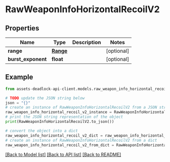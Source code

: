 # RawWeaponInfoHorizontalRecoilV2


## Properties

Name | Type | Description | Notes
------------ | ------------- | ------------- | -------------
**range** | [**Range**](Range.md) |  | [optional] 
**burst_exponent** | **float** |  | [optional] 

## Example

```python
from assets-deadlock-api-client.models.raw_weapon_info_horizontal_recoil_v2 import RawWeaponInfoHorizontalRecoilV2

# TODO update the JSON string below
json = "{}"
# create an instance of RawWeaponInfoHorizontalRecoilV2 from a JSON string
raw_weapon_info_horizontal_recoil_v2_instance = RawWeaponInfoHorizontalRecoilV2.from_json(json)
# print the JSON string representation of the object
print(RawWeaponInfoHorizontalRecoilV2.to_json())

# convert the object into a dict
raw_weapon_info_horizontal_recoil_v2_dict = raw_weapon_info_horizontal_recoil_v2_instance.to_dict()
# create an instance of RawWeaponInfoHorizontalRecoilV2 from a dict
raw_weapon_info_horizontal_recoil_v2_from_dict = RawWeaponInfoHorizontalRecoilV2.from_dict(raw_weapon_info_horizontal_recoil_v2_dict)
```
[[Back to Model list]](../README.md#documentation-for-models) [[Back to API list]](../README.md#documentation-for-api-endpoints) [[Back to README]](../README.md)


